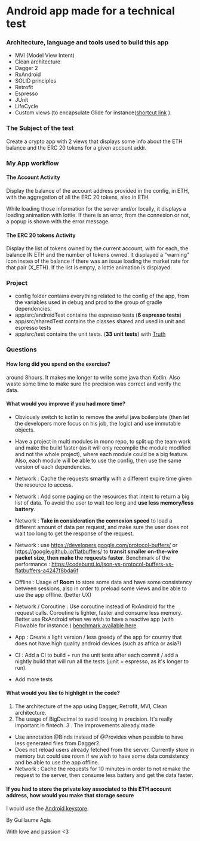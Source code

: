 # Android app made for a technical test


### Architecture, language and tools used to build this app

- MVI (Model View Intent)
- Clean architecture
- Dagger 2 
- RxAndroid
- SOLID principles
- Retrofit
- Espresso 
- JUnit 
- LifeCycle
- Custom views (to encapsulate Glide for instance([shortcut link]() ).


### The Subject of the test

Create a crypto app with 2 views that displays some info about the ETH balance and the ERC 20 tokens for a given account addr.

### My App workflow

#### The Account Activity 
 Display the balance of the account address provided in the config, in ETH, with the aggregation of all the ERC 20 tokens, also in ETH.

 While loading those information for the server and/or locally, it displays a loading animation with lottie.
 If there is an error, from the connexion or not, a popup is shown with the error message.
 
 #### The ERC 20 tokens Activity 
 
 Display the list of tokens owned by the current account, with for each, the balance  IN ETH and the number of tokens owned.
 It displayed a "warning" icon instea of the balance if there was an issue loading the market rate for that pair (X_ETH).
 If the list is empty, a lottie animation is displayed.
 

### Project

- config folder contains everything related to the config of the app, from the variables used in debug and prod to the group of gradle dependencies.
- app/src/androidTest contains the espresso tests (**6 espresso tests**) 
- app/src/sharedTest contains the classes shared and used in unit and espresso tests
- app/src/test contains the unit tests. (**33 unit tests**) with [Truth](https://github.com/google/truth)

### Questions


#### How long did you spend on the exercise?

around 8hours. It makes me longer to write some java than Kotlin.
Also waste some time to make sure the precision was correct and verify the data.

#### What would you improve if you had more time?

- Obviously switch to kotlin to remove the awful java boilerplate (then let the developers more focus on his job, the logic) and use immutable objects.

- Have a project in multi modules in mono repo, to split up the team work and make the build faster (as it will only recompile the module modified and not the whole project), where each module could be a big feature.
Also, each module will be able to use the config, then use the same version of each dependencies.

- Network : Cache the requests **smartly** with a different expire time given the resource to access.
- Network : Add some paging on the resources that intent to return a big list of data. To avoid the user to wait too long and **use less memory/less battery**.
- Network : **Take in consideration the connexion speed** to load a different amount of data per request, and make sure the user does not wait too long to get the response of the request.
- Network :  use https://developers.google.com/protocol-buffers/ or https://google.github.io/flatbuffers/ to **transit smaller on-the-wire packet size, then make the requests faster**.
Benchmark of the performance : https://codeburst.io/json-vs-protocol-buffers-vs-flatbuffers-a4247f8bda6f
- Offline :  Usage of **Room** to store some data and have some consistency between sessions, also in order to preload some views and be able to use the app offline. (better UX)

- Network / Coroutine : Use coroutine instead of RxAndroid for the request calls. Coroutine is lighter, faster and consume less memory. Better use RxAndroid when we wish to have a reactive app (with Flowable for instance.) [benchmark available here](https://proandroiddev.com/kotlin-coroutines-vs-rxjava-an-initial-performance-test-68160cfc6723)


- App : Create a light version / less greedy of the app for country that does not have high quality android devices (such as africa or asia?)


- CI : Add a CI to build + run the unit tests after each commit / add a nightly build that will run all the tests (junit + espresso, as it's longer to run).
- Add more tests


#### What would you like to highlight in the code?

1. The architecture of the app using Dagger, Retrofit, MVI, Clean architecture.
2. The usage of BigDecimal to avoid loosing in precision. It's really important in fintech.
3 . The improvements already made

- Use annotation @Binds instead of @Provides when possible to have less generated files from Dagger2.
- Does not reload users already fetched from the server. Currently store in memory but could use room if we wish to have some data consistency and be able to use the app offline.
- Network : Cache the requests for 10 minutes in order to not remake the request to the server, then consume less battery and get the data faster.



#### If you had to store the private key associated to this ETH account address, how would you make that storage secure

I would use the [Android keystore](https://developer.android.com/training/articles/keystore).



By Guillaume Agis

With love and passion <3


